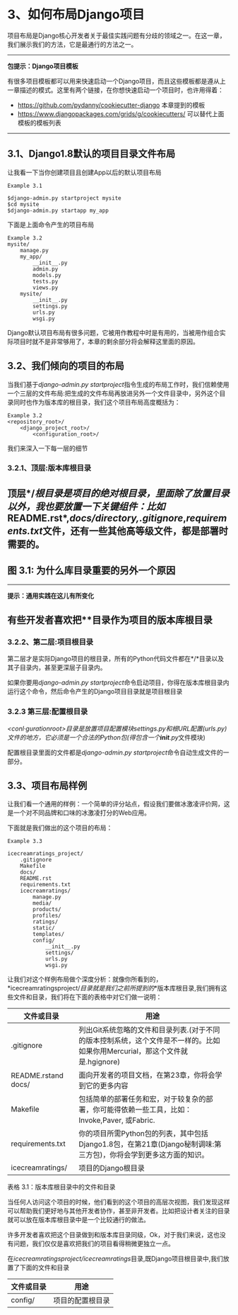 # 3、如何布局Django项目

项目布局是Django核心开发者关于最佳实践问题有分歧的领域之一。在这一章，我们展示我们的方法，它是最通行的方法之一。

-----------------------
**包提示：Django项目模板**

有很多项目模板都可以用来快速启动一个Django项目，而且这些模板都是遵从上一章描述的模式。这里有两个链接，在你想快速启动一个项目时，也许用得着：

- https://github.com/pydanny/cookiecutter-django 本章提到的模板
- https://www.djangopackages.com/grids/g/cookiecutters/ 可以替代上面模板的模板列表

-----------------------

## 3.1、Django1.8默认的项目目录文件布局

让我看一下当你创建项目且创建App以后的默认项目布局

```
Example 3.1

$django-admin.py startproject mysite
$cd mysite
$django-admin.py startapp my_app
```

下面是上面命令产生的项目布局

```
Example 3.2
mysite/
    manage.py
    my_app/
        __init__.py
        admin.py
        models.py
        tests.py
        views.py
    mysite/
        __init__.py
        settings.py
        urls.py
        wsgi.py
```        

Django默认项目布局有很多问题，它被用作教程中时是有用的，当被用作组合实际项目时就不是非常够用了，本章的剩余部分将会解释这里面的原因。

## 3.2、我们倾向的项目的布局

当我们基于*django-admin.py startproject*指令生成的布局工作时，我们信赖使用一个三层的文件布局:把生成的文件布局再放进另外一个文件目录中，另外这个目录同时也作为版本库的根目录，我们这个项目布局高度概括为：
```
Example 3.2
<repository_root>/
    <django_project_root>/
        <configuration_root>/
```
我们来深入一下每一层的细节

### 3.2.1、顶层:版本库根目录

顶层*<repositoryroot>/*根目录是项目的绝对根目录，里面除了放置*<djangoprojectroot>*目录以外，我也要放置一下关键组件：比如*README.rst*,*docs/*directory,*.gitignore*,*requirements.txt*文件，还有一些其他高等级文件，都是部署时需要的。
-----------------------
图 3.1: 为什么库目录重要的另外一个原因
-----------------------

-----------------------
**提示：通用实践在这儿有所变化**

有些开发者喜欢把*<djangoprojectroot>*目录作为项目的版本库根目录
-----------------------

### 3.2.2、第二层:项目根目录

第二层才是实际Django项目的根目录，所有的Python代码文件都在*<djangoprojectroot>/*目录以及其子目录内，甚至更深层子目录内。

如果你要用*django-admin.py startproject*命令启动项目，你得在版本库根目录内运行这个命令，然后命令产生的Django项目目录就是项目根目录

### 3.2.3 第三层:配置根目录

*<conl·gurationroot>*目录是放置项目配置模块settings.py和根URL配置(urls.py)文件的地方，它必须是一个合法的Python包(得包含一个*__init__.py*文件模块)

配置根目录里面的文件都是*django-admin.py startproject*命令自动生成文件的一部分。

## 3.3、项目布局样例

让我们看一个通用的样例：一个简单的评分站点，假设我们要做冰激凌评价网，这是一个对不同品牌和口味的冰激凌打分的Web应用。

下面就是我们做出的这个项目的布局：

```
Example 3.3

icecreamratings_project/
    .gitignore
    Makefile
    docs/
    README.rst
    requirements.txt
    icecreamratings/
        manage.py
        media/
        products/
        profiles/
        ratings/
        static/
        templates/
        config/
            __init__.py
            settings/
            urls.py
            wsgi.py
```
让我们对这个样例布局做个深度分析：就像你所看到的，*icecreamratingsproject/*目录就是我们之前所提到的*<repositoryroot>*版本库根目录,我们拥有这些文件和目录，我们将在下面的表格中对它们做一说明：

文件或目录      | 用途   
----------------|--------------
.gitignore      |列出Git系统忽略的文件和目录列表.(对于不同的版本控制系统，这个文件是不一样的。比如如果你用Mercurial，那这个文件就是.hgignore)
README.rstand docs/ |面向开发者的项目文档，在第23章，你将会学到它的更多内容
Makefile | 包括简单的部署任务和宏，对于较复杂的部署，你可能得依赖一些工具，比如：Invoke,Paver, 或Fabric.
requirements.txt | 你的项目所需Python包的列表，其中包括Django1.8包，在第21章(Django秘制调味:第三方包)，你将会学到更多这方面的知识。
icecreamratings/ | 项目的Django根目录

表格 3.1：版本库根目录中的文件和目录

当任何人访问这个项目的时候，他们看到的这个项目的高层次视图，我们发现这样可以帮助我们更好地与其他开发者协作，甚至非开发者。比如把设计者关注的目录就可以放在版本库根目录中是一个比较通行的做法。

许多开发者喜欢把这个目录做到和版本库目录同级，Ok，对于我们来说，这也没有问题，我们仅仅是喜欢把我们的项目看得稍微更独立一点。

在*icecreamratingsproject/icecreamratings*目录,既Django项目根目录中,我们放置了下面的文件和目录

文件或目录      | 用途   
----------------|--------------
config/   |项目的配置根目录

